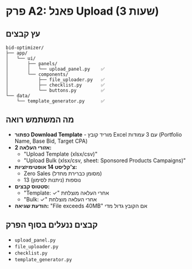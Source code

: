 # פרק A2: פאנל Upload (3 שעות)

## עץ קבצים
```
bid-optimizer/
├── app/
│   └── ui/
│       ├── panels/
│       │   └── upload_panel.py    ✅
│       └── components/
│           ├── file_uploader.py   ✅
│           ├── checklist.py       ✅
│           └── buttons.py         ✅
└── data/
    └── template_generator.py      ✅
```

## מה המשתמש רואה
- **כפתור Download Template** - מוריד קובץ Excel עם 3 עמודות (Portfolio Name, Base Bid, Target CPA)
- **2 אזורי העלאה:**
  - "Upload Template (xlsx/csv)"
  - "Upload Bulk (xlsx/csv, sheet: Sponsored Products Campaigns)"
- **צ'קליסט 14 אופטימיזציות:**
  - Zero Sales (מסומן כברירת מחדל)
  - 13 נוספות (ניתנות לסימון)
- **סטטוס קבצים:** 
  - "Template: ✓" אחרי העלאה מוצלחת
  - "Bulk: ✓" אחרי העלאה מוצלחת
- **הודעת שגיאה:** "File exceeds 40MB" אם הקובץ גדול מדי

## קבצים ננעלים בסוף הפרק
- `upload_panel.py`
- `file_uploader.py` 
- `checklist.py`
- `template_generator.py`